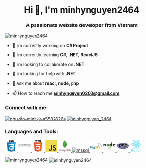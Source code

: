 <h1 align="center">Hi 👋, I'm minhynguyen2464</h1>
<h3 align="center">A passionate website developer from Vietnam</h3>

<p align="left"> <img src="https://komarev.com/ghpvc/?username=minhynguyen2464&label=Profile%20views&color=0e75b6&style=flat" alt="minhynguyen2464" /> </p>

- 🔭 I’m currently working on **C# Project**

- 🌱 I’m currently learning **C#, .NET, ReactJS**

- 👯 I’m looking to collaborate on **.NET**

- 🤝 I’m looking for help with **.NET**

- 💬 Ask me about **react, node, php**

- 📫 How to reach me **minhynguyen0203@gmail.com**

<h3 align="left">Connect with me:</h3>
<p align="left">
<a href="https://linkedin.com/in/nguyễn-minh-ý-a5582626a" target="blank"><img align="center" src="https://raw.githubusercontent.com/rahuldkjain/github-profile-readme-generator/master/src/images/icons/Social/linked-in-alt.svg" alt="nguyễn-minh-ý-a5582626a" height="30" width="40" /></a>
<a href="https://instagram.com/minhynguyen_2464" target="blank"><img align="center" src="https://raw.githubusercontent.com/rahuldkjain/github-profile-readme-generator/master/src/images/icons/Social/instagram.svg" alt="minhynguyen_2464" height="30" width="40" /></a>
</p>

<h3 align="left">Languages and Tools:</h3>
<p align="left"> <a href="https://www.w3schools.com/css/" target="_blank" rel="noreferrer"> <img src="https://raw.githubusercontent.com/devicons/devicon/master/icons/css3/css3-original-wordmark.svg" alt="css3" width="40" height="40"/> </a> <a href="https://expressjs.com" target="_blank" rel="noreferrer"> <img src="https://raw.githubusercontent.com/devicons/devicon/master/icons/express/express-original-wordmark.svg" alt="express" width="40" height="40"/> </a> <a href="https://www.w3.org/html/" target="_blank" rel="noreferrer"> <img src="https://raw.githubusercontent.com/devicons/devicon/master/icons/html5/html5-original-wordmark.svg" alt="html5" width="40" height="40"/> </a> <a href="https://developer.mozilla.org/en-US/docs/Web/JavaScript" target="_blank" rel="noreferrer"> <img src="https://raw.githubusercontent.com/devicons/devicon/master/icons/javascript/javascript-original.svg" alt="javascript" width="40" height="40"/> </a> <a href="https://www.mongodb.com/" target="_blank" rel="noreferrer"> <img src="https://raw.githubusercontent.com/devicons/devicon/master/icons/mongodb/mongodb-original-wordmark.svg" alt="mongodb" width="40" height="40"/> </a> <a href="https://www.microsoft.com/en-us/sql-server" target="_blank" rel="noreferrer"> <img src="https://www.svgrepo.com/show/303229/microsoft-sql-server-logo.svg" alt="mssql" width="40" height="40"/> </a> <a href="https://www.mysql.com/" target="_blank" rel="noreferrer"> <img src="https://raw.githubusercontent.com/devicons/devicon/master/icons/mysql/mysql-original-wordmark.svg" alt="mysql" width="40" height="40"/> </a> <a href="https://nodejs.org" target="_blank" rel="noreferrer"> <img src="https://raw.githubusercontent.com/devicons/devicon/master/icons/nodejs/nodejs-original-wordmark.svg" alt="nodejs" width="40" height="40"/> </a> <a href="https://www.php.net" target="_blank" rel="noreferrer"> <img src="https://raw.githubusercontent.com/devicons/devicon/master/icons/php/php-original.svg" alt="php" width="40" height="40"/> </a> <a href="https://reactjs.org/" target="_blank" rel="noreferrer"> <img src="https://raw.githubusercontent.com/devicons/devicon/master/icons/react/react-original-wordmark.svg" alt="react" width="40" height="40"/> </a> </p>

<p><img align="left" src="https://github-readme-stats.vercel.app/api/top-langs?username=minhynguyen2464&show_icons=true&locale=en&layout=compact" alt="minhynguyen2464" /></p>

<p>&nbsp;<img align="center" src="https://github-readme-stats.vercel.app/api?username=minhynguyen2464&show_icons=true&locale=en" alt="minhynguyen2464" /></p>
